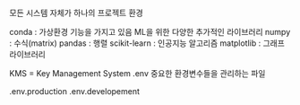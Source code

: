 #


모든 시스템 자체가 하나의 프로젝트 환경

conda : 가상환경 기능을 가지고 있음
ML을 위한 다양한 추가적인 라이브러리
numpy : 수식(matrix)
pandas : 행렬
scikit-learn : 인공지능 알고리즘
matplotlib : 그래프 라이브러리

KMS = Key Management System
.env 중요한 환경변수들을 관리하는 파일


.env.production
.env.developement